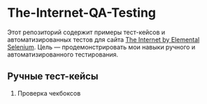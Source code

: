 # The-Internet-QA-Testing
Этот репозиторий содержит примеры тест-кейсов и автоматизированных тестов для сайта [The Internet by Elemental Selenium](https://the-internet.herokuapp.com/). Цель — продемонстрировать мои навыки ручного и автоматизированного тестирования.
## Ручные тест-кейсы
1. Проверка чекбоксов
